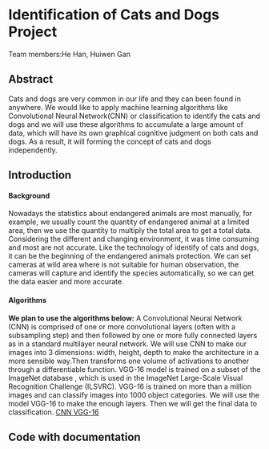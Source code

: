 # Identification of Cats and Dogs Project
Team members:He Han, Huiwen Gan
## Abstract
Cats and dogs are very common in our life and they can been found in anywhere. We would like to apply machine learning algorithms like Convolutional Neural Network(CNN) or classification to identify the cats and dogs and we will use these algorithms to accumulate a large amount of data, which will have its own graphical cognitive judgment on both cats and dogs. As a result, it will forming the concept of cats and dogs independently.
## Introduction
#### Background
Nowadays the statistics about endangered animals are most manually, for example, we usually count the quantity of endangered animal at a limited area, then we use the quantity to multiply  the total area to get a total data. Considering the different and changing environment, it was time consuming and most are not accurate. Like the technology of identify of cats and dogs, it can be the beginning of the endangered animals protection. We can set cameras at wild area where is not suitable for human observation, the cameras will capture and identify the species automatically, so we can get the data easier and more accurate.

#### Algorithms

__We plan to use the algorithms below:__
A Convolutional Neural Network (CNN) is comprised of one or more convolutional layers (often with a subsampling step) and then followed by one or more fully connected layers as in a standard multilayer neural network. We will use CNN to make our images  into 3 dimensions: width, height, depth to make  the architecture in a more sensible way.Then transforms one volume of activations to another through a differentiable function.  VGG-16 model is trained on a subset of the ImageNet database , which is used in the ImageNet Large-Scale Visual Recognition Challenge (ILSVRC). VGG-16 is trained on more than a million images and can classify images into 1000 object categories. We will use the model VGG-16 to make the enough layers. Then we will get the final data to classification.
[CNN ](https://en.wikipedia.org/wiki/Convolutional_neural_network)
[VGG-16](https://gist.github.com/baraldilorenzo/07d7802847aaad0a35d3)
  

## Code with documentation
